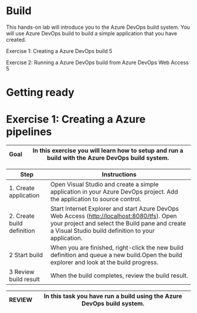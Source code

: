 # Build

This hands-on lab will introduce you to the Azure DevOps build system. You will use Azure DevOps build to build a simple application that you have created.

Exercise 1: Creating a Azure DevOps build        5

Exercise 2: Running a Azure DevOps build from Azure DevOps Web Access        5

# Getting ready

#

# Exercise 1: Creating a Azure pipelines

| Goal | In this exercise you will learn how to setup and run a build with the Azure DevOps build system. |
| --- | --- |

| Step | Instructions |
| --- | --- |
| 1. Create application | Open Visual Studio and create a simple application in your Azure DevOps project. Add the application to source control. |
| 2. Create build definition | Start Internet Explorer and start Azure DevOps Web Access ([http://localhost:8080/tfs](http://localhost:8080/tfs)). Open your project and select the Build pane and create a Visual Studio build definition to your application. |
| 2 Start build | When you are finished, right-click the new build definition and queue a new build.Open the build explorer and look at the build progress. |
| 3 Review build result | When the build completes, review the build result. |

| REVIEW | In this task you have run a build using the Azure DevOps build system. |
| --- | --- |
